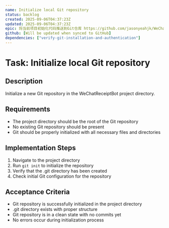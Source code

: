 ```yaml
---
name: Initialize local Git repository
status: backlog
created: 2025-09-06T04:37:23Z
updated: 2025-09-06T04:37:23Z
epic: 将当前项目初始化代码推送到Git仓库 https://github.com/jasonyeahjk/WeChatReceiptBot.git
github: [Will be updated when synced to GitHub]
dependencies: ["verify-git-installation-and-authentication"]
---
```


# Task: Initialize local Git repository

## Description
Initialize a new Git repository in the WeChatReceiptBot project directory.

## Requirements
- The project directory should be the root of the Git repository
- No existing Git repository should be present
- Git should be properly initialized with all necessary files and directories

## Implementation Steps
1. Navigate to the project directory
2. Run `git init` to initialize the repository
3. Verify that the .git directory has been created
4. Check initial Git configuration for the repository

## Acceptance Criteria
- Git repository is successfully initialized in the project directory
- .git directory exists with proper structure
- Git repository is in a clean state with no commits yet
- No errors occur during initialization process